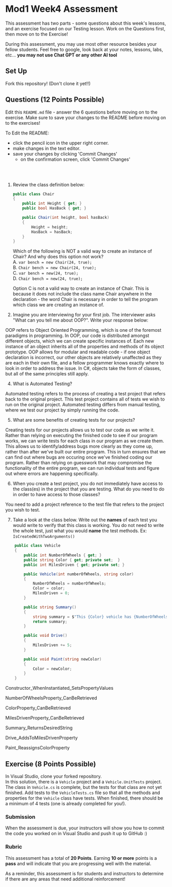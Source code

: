 # Mod1 Week4 Assessment
This assessment has two parts - some questions about this week's lessons, and an exercise focused on our Testing lesson. Work on the Questions first, then move on to the Exercise!

During this assessment, you may use most other resource besides your fellow students.  Feel free to google, look back at your notes, lessons, labs, etc... **you may not use Chat GPT or any other AI tool**

## Set Up

Fork this repository! (Don't clone it yet!!)

## Questions (12 Points Possible)
Edit this `README.md` file - answer the 6 questions before moving on to the exercise.  Make sure to save your changes to the README before moving on to the exercises!

To Edit the README:
* click the pencil icon in the upper right corner.
* make changes in the text editor.
* save your changes by clicking 'Commit Changes'
    * on the confirmation screen, click 'Commit Changes'
 
</br>
</br>

1. Review the class definition below:
    ```c#
    public class Chair
    {
        public int Height { get; }
        public bool HasBack { get; }

        public Chair(int height, bool hasBack)
        {
            Height = height;
            HasBack = hasBack;
        }
    }
    ```
    Which of the following is NOT a valid way to create an instance of Chair? And why does this option not work?  
    A. `var bench = new Chair(24, true);`  
    B. `Chair bench = new Chair(24, true);`  
    C. `var bench = new(24, true);`  
    D. `Chair bench = new(24, true);`  
    
    Option C is not a valid way to create an instance of Chair. This is because it does not include the class name Chair anywhere in the declaration - the word Chair is necessary in order to tell the program which class we are creating an instance of.
   
3. Imagine you are interviewing for your first job.  The interviewer asks "What can you tell me about OOP?".  Write your response below:

OOP refers to Object Oriented Programming, which is one of the foremost paradigms in programming. In OOP, our code is distributed amongst different objects, which we can create specific instances of. Each new instance of an object inherits all of the properties and methods of its object prototype. OOP allows for modular and readable code - if one object declaration is incorrect, our other objects are relatively unaffected as they are each in their own file, and a fellow programmer knows exactly where to look in order to address the issue. In C#, objects take the form of classes, but all of the same principles still apply.

4. What is Automated Testing?

Automated testing refers to the process of creating a test project that refers back to the original project. This test project contains all of tests we wish to run on the original project. Automated testing differs from manual testing, where we test our project by simply running the code.

5. What are some benefits of creating tests for our projects?

Creating tests for our projects allows us to test our code as we write it. Rather than relying on executing the finished code to see if our program works, we can write tests for each class in our program as we create them. This allows us to identify/address bugs more clearly as they come up, rather than after we've built our entire program. This in turn ensures that we can find out where bugs are occuring once we've finished coding our program. Rather than relying on guesswork that may compromise the functionality of the entire program, we can run individual tests and figure out where errors are happening specifically.

6. When you create a test project, you do not immediately have access to the class(es) in the project that you are testing.  What do you need to do in order to have access to those classes?

You need to add a project reference to the test file that refers to the project you wish to test.

7. Take a look at the class below.  Write out the **names** of each test you would write to verify that this class is working. You do not need to write the whole test, just what you would **name** the test methods. Ex: `IsCreatedWithTwoArguments()`
```c#
    public class Vehicle
    {
        public int NumberOfWheels { get; }
        public string Color { get; private set;  }
        public int MilesDriven { get; private set; }

        public Vehicle(int numberOfWheels, string color)
        {
            NumberOfWheels = numberOfWheels;
            Color = color;
            MilesDriven = 0;
        }

        public string Summary()
        {
            string summary = $"This {Color} vehicle has {NumberOfWheels} wheels, and has driven {MilesDriven} miles.";
            return summary;
        }

        public void Drive()
        {
            MilesDriven += 5;
        }

        public void Paint(string newColor)
        {
            Color = newColor;
        }
    }
```

Constructor_WhenInstantiated_SetsPropertyValues

NumberOfWheelsProperty_CanBeRetrieved

ColorProperty_CanBeRetrieved

MilesDrivenProperty_CanBeRetrieved

Summary_ReturnsDesiredString

Drive_AddsToMilesDrivenProperty

Paint_ReassignsColorProperty


## Exercise (8 Points Possible)
In Visual Studio, clone your forked repository.  
In this solution, there is a `Vehicle` project and a `Vehicle.UnitTests` project.  The class in `Vehicle.cs` is complete, but the tests for that class are not yet finished.  Add tests to the `VehicleTests.cs` file so that all the methods and properties for the `Vehicle` class have tests.  When finished, there should be a minimum of 4 tests (one is already completed for you!).

### Submission

When the assessment is due, your instructors will show you how to commit the code you worked on in Visual Studio and push it up to GitHub :) 

### Rubric

This assessment has a total of **20 Points**.  Earning **10 or more** points is a **pass** and will indicate that you are progressing well with the material.

As a reminder, this assessment is for students and instructors to determine if there are any areas that need additional reinforcement!
